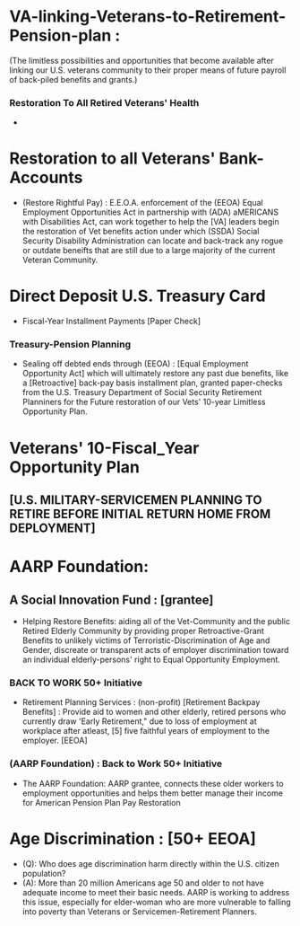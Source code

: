 # VA-linking-Veterans-to-Retirement-Pension-plan :
(The limitless possibilities and opportunities that become available after linking our U.S. veterans community to their proper means of future payroll of back-piled benefits and grants.)

### Restoration To All Retired Veterans' Health
* 

# Restoration to all Veterans' Bank-Accounts
* (Restore Rightful Pay) : E.E.O.A. enforcement of the (EEOA) Equal Employment Opportunities Act in partnership with (ADA) aMERICANS with Disabilities Act, can work together to help the [VA] leaders begin the restoration of Vet benefits action under which (SSDA) Social Security Disability Administration can locate and back-track any rogue or outdate beneifts that are still due to a large majority of the current Veteran Community.

# Direct Deposit U.S. Treasury Card
* Fiscal-Year Installment Payments [Paper Check]
### Treasury-Pension Planning
* Sealing off debted ends through (EEOA) : [Equal Employment Opportunity Act] which will ultimately restore any past due benefits, like a [Retroactive] back-pay basis installment plan, granted paper-checks from the U.S. Treasury Department of Social Security Retirement Planniners for the Future restoration of our Vets' 10-year Limitless Opportunity Plan. 

# Veterans' 10-Fiscal_Year Opportunity Plan


## [U.S. MILITARY-SERVICEMEN PLANNING TO RETIRE BEFORE INITIAL RETURN HOME FROM DEPLOYMENT]


# AARP Foundation:
## A Social Innovation Fund : [grantee]
* Helping Restore Benefits: aiding all of the Vet-Community and the public Retired Elderly Community by providing proper Retroactive-Grant Benefits to unlikely victims of Terroristic-Discrimination of Age and Gender, discreate or transparent acts of employer discrimination toward an individual elderly-persons' right to Equal Opportunity Employment.

### BACK TO WORK 50+ Initiative
* Retirement Planning Services : (non-profit)
[Retirement Backpay Benefits] : Provide aid to women and other elderly, retired persons who currently draw 'Early Retirement," due to loss of employment at workplace after atleast, [5] five faithful years of employment to the employer. [EEOA]

### (AARP Foundation) : Back to Work 50+ Initiative
* The AARP Foundation: AARP grantee, connects these older workers to employment opportunities and helps them better manage their income for American Pension Plan Pay Restoration

# Age Discrimination : [50+ EEOA]

* (Q): Who does age discrimination harm directly within the U.S. citizen population?
* (A): More than 20 million Americans age 50 and older to not have adequate income to meet their basic needs. AARP is working to address this issue, especially for elder-woman who are more vulnerable to falling into poverty than Veterans or Servicemen-Retirement Planners.

